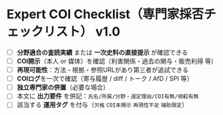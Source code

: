# Expert COI Checklist（専門家採否チェックリスト） v1.0

- [ ] **分野適合の査読実績** または **一次史料の直接提示** が確認できる
- [ ] **COI開示**（本人 or 媒体）を確認（利害関係・過去の関与・販売利得 等）
- [ ] **再現可能性**：方法・根拠・参照URLがあり第三者が追試できる
- [ ] **COIログ**を一次で確認（寄与履歴 / diff / トーク / AfD / SPI 等）
- [ ] **独立専門家の併置**（必要な場合）
- [ ] 本文に **出力要件** を併記：`氏名/所属/分野・選定理由/COI有無/相殺有無`
- [ ] 該当する **運用タグ** を付与（`欠格` `COI未開示` `再現性不足` `補助限定`）
